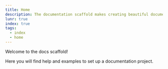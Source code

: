 ```yaml
---
title: Home
description: The documentation scaffold makes creating beautiful documentation fast and simple!
lunr: true
index: true
tags:
  - index
  - home
---
```

Welcome to the docs scaffold!

Here you will find help and examples to set up a documentation project.

